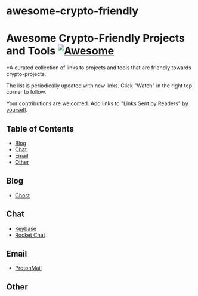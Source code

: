 # awesome-crypto-friendly

# Awesome Crypto-Friendly Projects and Tools [![Awesome](https://cdn.rawgit.com/sindresorhus/awesome/d7305f38d29fed78fa85652e3a63e154dd8e8829/media/badge.svg)](https://github.com/sindresorhus/awesome)

*A curated collection of links to projects and tools that are friendly towards crypto-projects.

The list is periodically updated with new links. Click "Watch" in the right top corner to follow.

Your contributions are welcomed. Add links to "Links Sent by Readers" [by yourself](contributing.md).


## Table of Contents

* [Blog](#blog)
* [Chat](#chat)
* [Email](#email)
* [Other](#other)


## Blog

- [Ghost](https://ghost.org/)


## Chat

- [Keybase](https://keybase.io/)
- [Rocket Chat](https://rocket.chat/)


## Email

- [ProtonMail](https://protonmail.com/)


## Other
